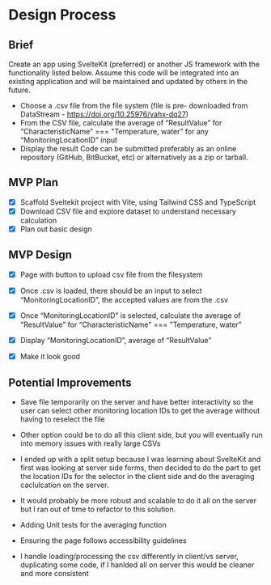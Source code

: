 # Design Process

## Brief

Create an app using SvelteKit (preferred) or another JS framework with the functionality listed below. Assume this code will be integrated into an existing application and will be maintained and updated by others in the future.
- Choose a .csv file from the file system (file is pre- downloaded from DataStream - https://doi.org/10.25976/vahx-dq27)
- From the CSV file, calculate the average of “ResultValue” for “CharacteristicName" === "Temperature, water” for any “MonitoringLocationID” input
- Display the result
Code can be submitted preferably as an online repository (GitHub, BitBucket, etc) or alternatively as a zip or tarball.

## MVP Plan

- [x] Scaffold Sveltekit project with Vite, using Tailwind CSS and TypeScript
- [x] Download CSV file and explore dataset to understand necessary calculation
- [x] Plan out basic design

## MVP Design

- [x] Page with button to upload csv file from the filesystem 
- [x] Once .csv is loaded, there should be an input to select “MonitoringLocationID”, the accepted values are from the .csv
- [x] Once “MonitoringLocationID” is selected, calculate the average of “ResultValue” for “CharacteristicName" === "Temperature, water”
- [x] Display  “MonitoringLocationID”, average of “ResultValue”
- [x] Make it look good


## Potential Improvements

- Save file temporarily on the server and have better interactivity so the user can select other monitoring location IDs to get the average without having to reselect the file
- Other option could be to do all this client side, but you will eventually run into memory issues with really large CSVs
- I ended up with a split setup because I was learning about SvelteKit and first was looking at server side forms, then decided to do the part to get the location IDs for the selector in the client side and do the averaging caclulcation on the server.
- It would probably be more robust and scalable to do it all on the server but I ran out of time to refactor to this solution.

- Adding Unit tests for the averaging function

- Ensuring the page follows accessibility guidelines

- I handle loading/processing the csv differently in client/vs server, duplicating some code, if I hanlded all on server this would be cleaner and more consistent
